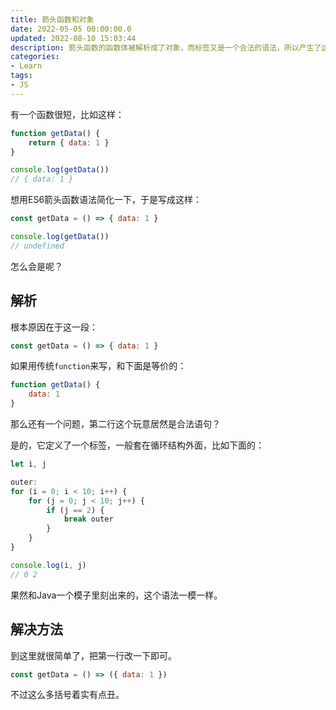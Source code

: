 ```yaml
---
title: 箭头函数和对象
date: 2022-05-05 00:00:00.0
updated: 2022-08-10 15:03:44
description: 箭头函数的函数体被解析成了对象，而标签又是一个合法的语法，所以产生了这个问题。
categories: 
- Learn
tags: 
- JS
---
```


有一个函数很短，比如这样：

```js
function getData() {
    return { data: 1 }
}

console.log(getData())
// { data: 1 }
```

想用ES6箭头函数语法简化一下，于是写成这样：

```js
const getData = () => { data: 1 }

console.log(getData())
// undefined
```

怎么会是呢？

## 解析

根本原因在于这一段：

```js
const getData = () => { data: 1 }
```

如果用传统`function`来写，和下面是等价的：

```js
function getData() {
    data: 1
}
```

那么还有一个问题，第二行这个玩意居然是合法语句？

是的，它定义了一个标签，一般套在循环结构外面，比如下面的：

```js
let i, j

outer:
for (i = 0; i < 10; i++) {
    for (j = 0; j < 10; j++) {
        if (j == 2) {
            break outer
        }
    }
}

console.log(i, j)
// 0 2
```

果然和Java一个模子里刻出来的，这个语法一模一样。

## 解决方法

到这里就很简单了，把第一行改一下即可。

```js
const getData = () => ({ data: 1 })
```

不过这么多括号着实有点丑。